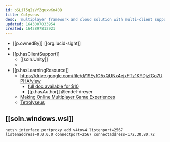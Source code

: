 ```yaml
---
id: bSLil5qIzVfZquxwKn40B
title: Colyseus
desc: 'multiplayer framework and cloud solution with multi-client support, including unity'
updated: 1643007033954
created: 1642897812921
---
```


- [[p.ownedBy]] [[org.lucid-sight]]
- 
- [[p.hasClientSupport]]
   - [[soln.Unity]]
   - 
- [[p.hasLearningResource]] 
  - https://drive.google.com/file/d/19EyfO5xQUNx4ejxFTz1KYDjzfGo7UPHA/view
    - [full doc available for $10](https://endel.gumroad.com/l/mazmorra)
    - [[p.hasAuthor]] @endel-dreyer
  - [Making Online Multiplayer Game Experiences](https://docs.google.com/presentation/d/e/2PACX-1vSjJtmU-SIkng_bFQ5z1000M6nPSoAoQL54j0Y_Cbg7R5tRe9FXLKaBmcKbY_iyEpnMqQGDjx_335QJ/embed?start=false&loop=false&delayms=3000#slide=id.g6de835f45d_0_170)
  - [Tetrolyseus](https://blog.s1h.org/colyseus-multiplayer-game/)

## [[soln.windows.wsl]]

```
netsh interface portproxy add v4tov4 listenport=2567 listenaddress=0.0.0.0 connectport=2567 connectaddress=172.30.80.72
```
